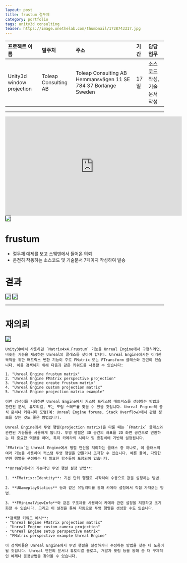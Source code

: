 ```yaml
---
layout: post
title: frustum 절두체
category: portfolio
tags: unity3d consulting
teaser: https://image.onethelab.com/thumbnail/1728743317.jpg
---
```


|프로젝트 이름|발주처|주소|기간|담당업무|
|:--|:--|:--|:--|:--|
|Unity3d window projection|Toleap Consulting AB|Toleap Consulting AB Hemmansvägen 11 SE 784 37 Borlänge Sweden|17일|소스코드 작성, 기술문서 작성|

---


<iframe width="560" height="315" src="https://www.youtube.com/embed/XTvBnYTXNK0?si=Elapt9kQ8WtnS6qh" title="YouTube video player" frameborder="0" allow="accelerometer; autoplay; clipboard-write; encrypted-media; gyroscope; picture-in-picture; web-share" referrerpolicy="strict-origin-when-cross-origin" allowfullscreen></iframe>

<img style='border:solid 1px black;' src="https://image.onethelab.com/resized/1728743758.jpg" />

# frustum
* 절두체 예제를 보고 스웨덴에서 들어온 의뢰
* 온전히 작동하는 소스코드 및 기술문서 7페이지 작성하여 발송

# 결과
<img style='border:solid 1px black;' src="https://image.onethelab.com/resized/1728744098.jpg" />
<img style='border:solid 1px black;' src="https://image.onethelab.com/resized/1728744064.jpg" />

---

# 재의뢰
<img style='border:solid 1px black;' src="https://image.onethelab.com/resized/1732196653.jpg" />

```
Unity3D에서 사용하던 `Matrix4x4.Frustum` 기능을 Unreal Engine에서 구현하려면, 비슷한 기능을 제공하는 Unreal의 클래스를 찾아야 합니다. Unreal Engine에서는 이러한 목적을 위한 매트릭스 변환 기능이 주로 FMatrix 또는 FTransform 클래스와 관련이 있습니다. 이를 검색하기 위해 다음과 같은 키워드를 사용할 수 있습니다:

1. "Unreal Engine frustum matrix"
2. "Unreal Engine FMatrix perspective projection"
3. "Unreal Engine create frustum matrix"
4. "Unreal Engine custom projection matrix"
5. "Unreal Engine projection matrix example"

이런 검색어를 사용하면 Unreal Engine에서 커스텀 프러스텀 매트릭스를 생성하는 방법과 관련된 문서, 튜토리얼, 또는 포럼 스레드를 찾을 수 있을 것입니다. Unreal Engine의 공식 문서나 커뮤니티 포럼(예: Unreal Engine forums, Stack Overflow)에서 관련 정보를 찾는 것도 좋은 방법입니다.
```

```
Unreal Engine에서 투영 행렬(projection matrix)을 다룰 때는 `FMatrix` 클래스와 관련된 기능들을 사용하게 됩니다. 투영 행렬은 3D 공간의 좌표를 2D 화면 공간으로 변환하는 데 중요한 역할을 하며, 특히 카메라의 시야각 및 종횡비에 기반해 설정됩니다.

`FMatrix`는 Unreal Engine에서 행렬 연산을 처리하는 클래스 중 하나로, 이 클래스의 여러 기능을 사용하여 커스텀 투영 행렬을 만들거나 조작할 수 있습니다. 예를 들어, 다양한 변환 행렬을 구성하는 데 필요한 함수들이 포함되어 있습니다.

**Unreal에서의 기본적인 투영 행렬 설정 방법**:

1. **FMatrix::Identity**: 기본 단위 행렬로 시작하여 수동으로 값을 설정하는 방법.

2. **UGameplayStatics** 등과 같은 유틸리티를 통해 카메라 설정에서 직접 가져오는 방법.

3. **FMinimalViewInfo**와 같은 구조체를 사용하여 카메라 관련 설정을 저장하고 초기화할 수 있습니다. 그리고 이 설정을 통해 자동으로 투영 행렬을 생성할 수도 있습니다.

**검색할 키워드 예시**:
- "Unreal Engine FMatrix projection matrix"
- "Unreal Engine custom camera projection"
- "Unreal Engine setup perspective matrix"
- "FMatrix perspective example Unreal Engine"

이 검색어들은 Unreal Engine에서 투영 행렬을 설정하거나 수정하는 방법을 찾는 데 도움이 될 것입니다. Unreal 엔진의 문서나 튜토리얼 블로그, 개발자 포럼 등을 통해 좀 더 구체적인 예제나 응용방법을 찾아볼 수 있습니다.
```